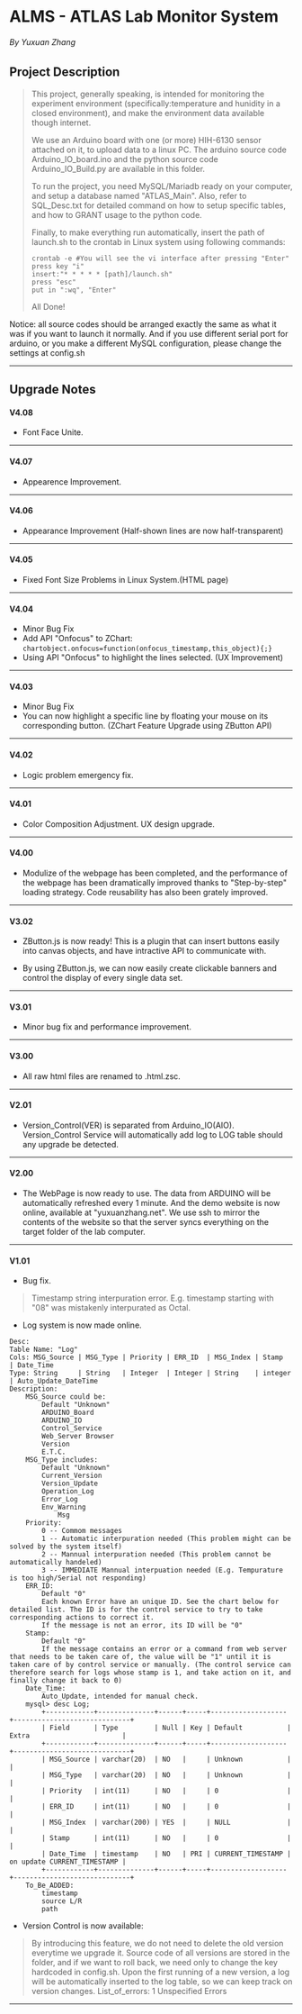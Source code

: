 # ALMS - ATLAS Lab Monitor System
###### By Yuxuan Zhang

## Project Description

>This project, generally speaking, is intended for monitoring the experiment environment (specifically:temperature and hunidity in a closed environment), and make the environment data available though internet.
>
>We use an Arduino board with one (or more) HIH-6130 sensor attached on it, to upload data to a linux PC. The arduino source code Arduino_IO_board.ino and the python source code Arduino_IO_Build.py are available in this folder.
>
>To run the project, you need MySQL/Mariadb ready on your computer, and setup a database named "ATLAS_Main". Also, refer to SQL_Desc.txt for detailed command on how to setup specific tables, and how to GRANT usage to the python code.
>
>Finally, to make everything run automatically, insert the path of launch.sh to the crontab in Linux system using following commands:
>```
>crontab -e #You will see the vi interface after pressing "Enter"
>press key "i"
>insert:"* * * * * [path]/launch.sh"
>press "esc"
>put in ":wq", "Enter"
>```
>All Done!

Notice: all source codes should be arranged exactly the same as what it was if you want to launch it normally. And if you use different serial port for arduino, or you make a different MySQL configuration, please change the settings at config.sh

***

## Upgrade Notes

#### V4.08

+ Font Face Unite.

***

#### V4.07

+ Appearence Improvement.

***

#### V4.06

+ Appearance Improvement (Half-shown lines are now half-transparent)

***

#### V4.05

+ Fixed Font Size Problems in Linux System.(HTML page)

***

#### V4.04

+ Minor Bug Fix
+ Add API "Onfocus" to ZChart: `chartobject.onfocus=function(onfocus_timestamp,this_object){;}`
+ Using API "Onfocus" to highlight the lines selected. (UX Improvement)

***

#### V4.03

+ Minor Bug Fix
+ You can now highlight a specific line by floating your mouse on its corresponding button. (ZChart Feature Upgrade using ZButton API)

***

#### V4.02

+ Logic problem emergency fix.

***

#### V4.01

+ Color Composition Adjustment. UX design upgrade.

***

#### V4.00

+ Modulize of the webpage has been completed, and the performance of the webpage has been dramatically improved thanks to "Step-by-step" loading strategy. Code reusability has also been grately improved.

***

#### V3.02

+ ZButton.js is now ready! This is a plugin that can insert buttons easily into canvas objects, and have intractive API to communicate with.

+ By using ZButton.js, we can now easily create clickable banners and control the display of every single data set.

***

#### V3.01

+ Minor bug fix and performance improvement.

***

#### V3.00

+ All raw html files are renamed to .html.zsc.

***

#### V2.01

+ Version_Control(VER) is separated from Arduino_IO(AIO). Version_Control Service will automatically add log to LOG table should any upgrade be detected.

***

#### V2.00

+ The WebPage is now ready to use. The data from ARDUINO will be automatically refreshed every 1 minute. And the demo website is now online, available at "yuxuanzhang.net". We use ssh to mirror the contents of the website so that the server syncs everything on the target folder of the lab computer.

***

#### V1.01

+ Bug fix.
>	Timestamp string interpuration error. E.g. timestamp starting with "08" was mistakenly interpurated as Octal.
+ Log system is now made online.
```
Desc:
Table Name: "Log"
Cols: MSG_Source | MSG_Type | Priority | ERR_ID  | MSG_Index | Stamp   | Date_Time
Type: String     | String   | Integer  | Integer | String    | integer | Auto_Update_DateTime
Description:
	MSG_Source could be:
		Default "Unknown"
		ARDUINO_Board
		ARDUINO_IO
		Control_Service
		Web_Server Browser
		Version
		E.T.C.
	MSG_Type includes:
		Default "Unknown"
		Current_Version
		Version_Update
		Operation_Log
		Error_Log
		Env_Warning
			Msg
	Priority:
		0 -- Commom messages
		1 -- Automatic interpuration needed (This problem might can be solved by the system itself)
		2 -- Mannual interpuration needed (This problem cannot be automatically handeled)
		3 -- IMMEDIATE Mannual interpuation needed (E.g. Tempurature is too high/Serial not responding)
	ERR_ID:
		Default "0"
		Each known Error have an unique ID. See the chart below for detailed list. The ID is for the control service to try to take corresponding actions to correct it.
		If the message is not an error, its ID will be "0"
	Stamp:
		Default "0"
		If the message contains an error or a command from web server that needs to be taken care of, the value will be "1" until it is taken care of by control service or manually. (The control service can therefore search for logs whose stamp is 1, and take action on it, and finally change it back to 0)
	Date_Time:
		Auto_Update, intended for manual check.
	mysql> desc Log;
		+------------+--------------+------+-----+-------------------+-----------------------------+
		| Field      | Type         | Null | Key | Default           | Extra                       |
		+------------+--------------+------+-----+-------------------+-----------------------------+
		| MSG_Source | varchar(20)  | NO   |     | Unknown           |                             |
		| MSG_Type   | varchar(20)  | NO   |     | Unknown           |                             |
		| Priority   | int(11)      | NO   |     | 0                 |                             |
		| ERR_ID     | int(11)      | NO   |     | 0                 |                             |
		| MSG_Index  | varchar(200) | YES  |     | NULL              |                             |
		| Stamp      | int(11)      | NO   |     | 0                 |                             |
		| Date_Time  | timestamp    | NO   | PRI | CURRENT_TIMESTAMP | on update CURRENT_TIMESTAMP |
		+------------+--------------+------+-----+-------------------+-----------------------------+
	To_Be_ADDED:
		timestamp
		source L/R
		path
```
+ Version Control is now available:
>	By introducing this feature, we do not need to delete the old version everytime we upgrade it. Source code of all versions are stored in the folder, and if we want to roll back, we need only to change the key hardcoded in config.sh. Upon the first running of a new version, a log will be automatically inserted to the log table, so we can keep track on version changes.
>	List_of_errors:
>	1 Unspecified Errors

***
